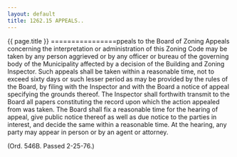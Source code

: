 ```yaml
---
layout: default 
title: 1262.15 APPEALS..
---
```


{{ page.title }}
================ppeals to the Board of Zoning Appeals concerning the interpretation or
administration of this Zoning Code may be taken by any person aggrieved
or by any officer or bureau of the governing body of the Municipality
affected by a decision of the Building and Zoning Inspector. Such
appeals shall be taken within a reasonable time, not to exceed sixty
days or such lesser period as may be provided by the rules of the Board,
by filing with the Inspector and with the Board a notice of appeal
specifying the grounds thereof. The Inspector shall forthwith transmit
to the Board all papers constituting the record upon which the action
appealed from was taken. The Board shall fix a reasonable time for the
hearing of appeal, give public notice thereof as well as due notice to
the parties in interest, and decide the same within a reasonable time.
At the hearing, any party may appear in person or by an agent or
attorney.

(Ord. 546B. Passed 2-25-76.)
